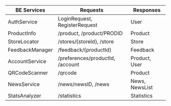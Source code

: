 | BE Services       | Requests                                   | Responses              |
|-------------------|--------------------------------------------|------------------------|
| AuthService       | LoginRequest, RegisterRequest              | User                   |
| ProductInfo       | /product, /product/PRODID                  | Product                |
| StoreLocator      | /stores/{storeId}, /store                  | Store                  |
| FeedbackManager   | /feedback/{productId}                      | Feedback               |
| AccountService    | /preferences/productId, /account           | Product, User          |
| QRCodeScanner     | /qrcode                                    | Product                |
| NewsService       | /news/newsID, /news                        | News, NewsList         |
| StatsAnalyzer     | /statistics                                | Statistics             |